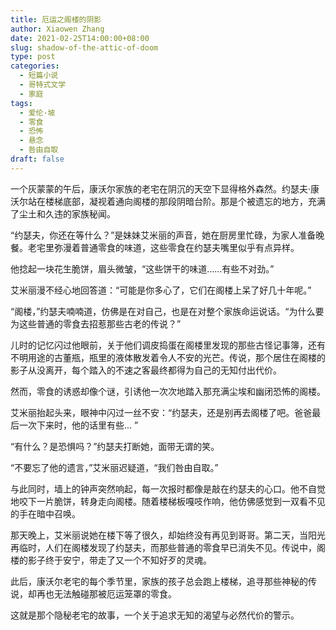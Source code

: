 ```yaml
---
title: 厄运之阁楼的阴影
author: Xiaowen Zhang
date: 2021-02-25T14:00:00+08:00
slug: shadow-of-the-attic-of-doom
type: post
categories:
  - 短篇小说
  - 哥特式文学
  - 家庭
tags:
  - 爱伦·坡
  - 零食
  - 恐怖
  - 悬念
  - 咎由自取
draft: false
---
```


一个灰蒙蒙的午后，康沃尔家族的老宅在阴沉的天空下显得格外森然。约瑟夫·康沃尔站在楼梯底部，凝视着通向阁楼的那段阴暗台阶。那是个被遗忘的地方，充满了尘土和久违的家族秘闻。

“约瑟夫，你还在等什么？”是妹妹艾米丽的声音，她在厨房里忙碌，为家人准备晚餐。老宅里弥漫着普通零食的味道，这些零食在约瑟夫嘴里似乎有点异样。

他捻起一块花生脆饼，眉头微皱，“这些饼干的味道......有些不对劲。”

艾米丽漫不经心地回答道：“可能是你多心了，它们在阁楼上呆了好几十年呢。”

“阁楼，”约瑟夫喃喃道，仿佛是在对自己，也是在对整个家族命运说话。“为什么要为这些普通的零食去招惹那些古老的传说？”

儿时的记忆闪过他眼前，关于他们调皮捣蛋在阁楼里发现的那些古怪记事簿，还有不明用途的古董瓶，瓶里的液体散发着令人不安的光芒。传说，那个居住在阁楼的影子从没离开，每个踏入的不速之客最终都得为自己的无知付出代价。

然而，零食的诱惑却像个谜，引诱他一次次地踏入那充满尘埃和幽闭恐怖的阁楼。

艾米丽抬起头来，眼神中闪过一丝不安：“约瑟夫，还是别再去阁楼了吧。爸爸最后一次下来时，他的话里有些... ”

“有什么？是恐惧吗？”约瑟夫打断她，面带无谓的笑。

“不要忘了他的遗言，”艾米丽迟疑道，“我们咎由自取。”

与此同时，墙上的钟声突然响起，每一次报时都像是敲在约瑟夫的心口。他不自觉地咬下一片脆饼，转身走向阁楼。随着楼梯板嘎吱作响，他仿佛感觉到一双看不见的手在暗中召唤。

那天晚上，艾米丽说她在楼下等了很久，却始终没有再见到哥哥。第二天，当阳光再临时，人们在阁楼发现了约瑟夫，而那些普通的零食早已消失不见。传说中，阁楼的影子终于安宁，带走了又一个不知好歹的灵魂。

此后，康沃尔老宅的每个季节里，家族的孩子总会跑上楼梯，追寻那些神秘的传说，却再也无法触碰那被厄运笼罩的零食。

这就是那个隐秘老宅的故事，一个关于追求无知的渴望与必然代价的警示。